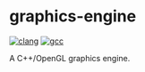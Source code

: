 # graphics-engine
[![clang](https://github.com/miltonmcdonald1986/graphics-engine/actions/workflows/ci-clang.yml/badge.svg)](https://github.com/miltonmcdonald1986/graphics-engine/actions/workflows/ci-clang.yml)
[![gcc](https://github.com/miltonmcdonald1986/graphics-engine/actions/workflows/ci-gcc.yml/badge.svg)](https://github.com/miltonmcdonald1986/graphics-engine/actions/workflows/ci-gcc.yml)

A C++/OpenGL graphics engine.
